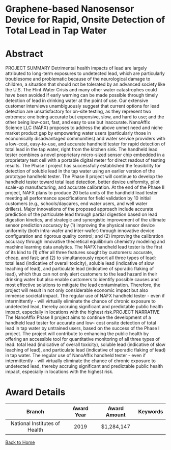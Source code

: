 
Graphene-based Nanosensor Device for Rapid, Onsite Detection of Total Lead in Tap Water
=======================================================================================

# Abstract


PROJECT SUMMARY
Detrimental health impacts of lead are largely attributed to long-term exposures to undetected lead, which are
particularly troublesome and problematic because of the neurological damage to children, a situation that should
not be tolerated by an advanced society like the U.S. The Flint Water Crisis and many other water catastrophes
could have been avoided if early warning can be made possible through timely detection of lead in drinking water
at the point of use. Our extensive customer interviews unambiguously suggest that current options for lead
detection are unsatisfactory for on-site testing, as they represent two extremes: one being accurate but
expensive, slow, and hard to use; and the other being low-cost, fast, and easy to use but inaccurate.
NanoAffix Science LLC (NAFX) proposes to address the above unmet need and niche market product gap
by empowering water users (particularly those in economically disadvantaged communities) and water service
providers with a low-cost, easy-to-use, and accurate handheld tester for rapid detection of total lead in the tap
water, right from the kitchen sink. The handheld lead tester combines a novel proprietary micro-sized sensor
chip embedded in a proprietary test cell with a portable digital meter for direct readout of testing results. The
Phase I project has successfully established the feasibility for detection of soluble lead in the tap water using
an earlier version of the prototype handheld tester. The Phase II project will continue to develop the handheld
tester toward total lead detection, better device uniformity, pilot scale-up manufacturing, and accurate calibration.
At the end of the Phase II project, NAFX plans to produce 20 beta units of the handheld lead tester meeting all
performance specifications for field validation by 10 initial customers (e.g., schools/daycares, end water users,
and well water drillers). Major innovations of the proposed approach include accurate prediction of the particulate
lead through partial digestion based on lead digestion kinetics, and strategic and synergistic improvement of the
ultimate sensor prediction accuracy by (1) improving the physical sensor device uniformity (both intra-wafer and
inter-wafer) through innovative device configuration and rigorous quality control; and (2) improving the calibration
accuracy through innovative theoretical equilibrium chemistry modeling and machine learning data analytics.
The NAFX handheld lead tester is the first of its kind to (1) offer all three features sought by customers: accurate,
cheap, and fast; and (2) to simultaneously report all three types of lead: total lead (indicative of overall toxicity),
soluble lead (indicative of slow leaching of lead), and particulate lead (indicative of sporadic flaking of lead),
which thus can not only alert customers to the lead hazard in their drinking water but also enable customers to
identify possible causes and most effective solutions to mitigate the lead contamination. Therefore, the project
will result in not only considerable economic impact but also immense societal impact. The regular use of NAFX
handheld tester - even if intermittently - will virtually eliminate the chance of chronic exposure to undetected lead,
thereby accruing significant and predictable public health impact, especially in locations with the highest risk.PROJECT NARRATIVE
The NanoAffix Phase II project aims to continue the development of a handheld lead tester for accurate and low-
cost onsite detection of total lead in tap water by untrained users, based on the success of the Phase I project.
The project will contribute to enhancing the public health by offering an accessible tool for quantitative monitoring
of all three types of lead: total lead (indicative of overall toxicity), soluble lead (indicative of slow leaching of lead),
and particulate lead (indicative of sporadic flaking of lead) in tap water. The regular use of NanoAffix handheld
tester - even if intermittently - will virtually eliminate the chance of chronic exposure to undetected lead, thereby
accruing significant and predictable public health impact, especially in locations with the highest risk.  

# Award Details

|Branch|Award Year|Award Amount|Keywords|
| :---: | :---: | :---: | :---: |
|National Institutes of Health|2019|$1,284,147||
  
  


[Back to Home](https://github.com/chrischow/dod_sbir_awards/JH/#2530)